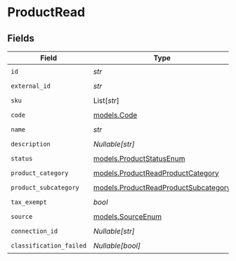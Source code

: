 # ProductRead


## Fields

| Field                                                                              | Type                                                                               | Required                                                                           | Description                                                                        |
| ---------------------------------------------------------------------------------- | ---------------------------------------------------------------------------------- | ---------------------------------------------------------------------------------- | ---------------------------------------------------------------------------------- |
| `id`                                                                               | *str*                                                                              | :heavy_check_mark:                                                                 | N/A                                                                                |
| `external_id`                                                                      | *str*                                                                              | :heavy_check_mark:                                                                 | N/A                                                                                |
| `sku`                                                                              | List[*str*]                                                                        | :heavy_check_mark:                                                                 | N/A                                                                                |
| `code`                                                                             | [models.Code](../models/code.md)                                                   | :heavy_check_mark:                                                                 | N/A                                                                                |
| `name`                                                                             | *str*                                                                              | :heavy_check_mark:                                                                 | N/A                                                                                |
| `description`                                                                      | *Nullable[str]*                                                                    | :heavy_check_mark:                                                                 | N/A                                                                                |
| `status`                                                                           | [models.ProductStatusEnum](../models/productstatusenum.md)                         | :heavy_check_mark:                                                                 | N/A                                                                                |
| `product_category`                                                                 | [models.ProductReadProductCategory](../models/productreadproductcategory.md)       | :heavy_check_mark:                                                                 | N/A                                                                                |
| `product_subcategory`                                                              | [models.ProductReadProductSubcategory](../models/productreadproductsubcategory.md) | :heavy_check_mark:                                                                 | N/A                                                                                |
| `tax_exempt`                                                                       | *bool*                                                                             | :heavy_check_mark:                                                                 | N/A                                                                                |
| `source`                                                                           | [models.SourceEnum](../models/sourceenum.md)                                       | :heavy_check_mark:                                                                 | N/A                                                                                |
| `connection_id`                                                                    | *Nullable[str]*                                                                    | :heavy_check_mark:                                                                 | N/A                                                                                |
| `classification_failed`                                                            | *Nullable[bool]*                                                                   | :heavy_check_mark:                                                                 | N/A                                                                                |